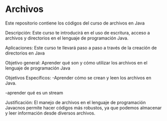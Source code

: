 # Archivos
Este repositorio contiene los códigos del curso de archivos en Java

Descripción:
Este curso te introducirá en el uso de escritura, acceso a archivos y directorios en el lenguaje de programación Java.

Aplicaciones:
Este curso te llevará paso a paso a través de la creación de directorios en Java

Objetivo general:
Aprender qué son y cómo utilizar los archivos en el lenguaje de programación Java

Objetivos Específicos:
-Aprender cómo se crean y leen los archivos en Java.

-aprender qué es un stream 

Justificación:
El manejo de  archivos en el lenguaje de programación Javacnos permite hacer códigos más robustos, ya que podemos almacenar y leer información desde diversos archivos.

